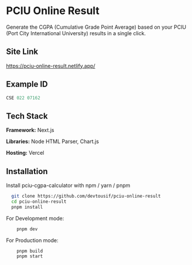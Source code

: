 # PCIU Online Result

Generate the CGPA (Cumulative Grade Point Average) based on your PCIU (Port City International University) results in a single click.


## Site Link

https://pciu-online-result.netlify.app/

## Example ID

```javascript
CSE 022 07162
```

## Tech Stack

**Framework:** Next.js

**Libraries:** Node HTML Parser, Chart.js

**Hosting:** Vercel

## Installation

Install pciu-cgpa-calculator with npm / yarn / pnpm

```bash
  git clone https://github.com/devtousif/pciu-online-result
  cd pciu-online-result
  pnpm install
```

For Development mode:
```bash
    pnpm dev
```

For Production mode:
```bash
    pnpm build
    pnpm start
```
